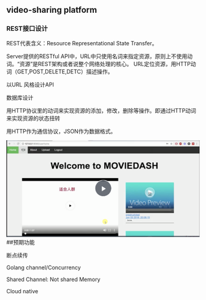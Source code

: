 ## video-sharing platform

### REST接口设计
REST代表含义：Resource Representational State Transfer。   

Server提供的RESTful API中，URL中只使用名词来指定资源，原则上不使用动词。“资源”是REST架构或者说整个网络处理的核心。
URL定位资源，用HTTP动词（GET,POST,DELETE,DETC）描述操作。

以URL 风格设计API

数据库设计

用HTTP协议里的动词来实现资源的添加，修改，删除等操作。即通过HTTP动词来实现资源的状态扭转

用HTTP作为通信协议，JSON作为数据格式。

![image](./asset/web-snapshot.png)
##预期功能

断点续传

Golang channel/Concurrency

Shared Channel: Not shared Memory

Cloud native

